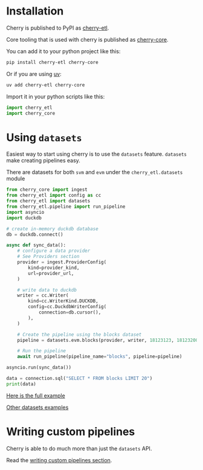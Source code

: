 # Installation 

Cherry is published to PyPI as [cherry-etl](https://pypi.org/project/cherry-etl/).

Core tooling that is used with cherry is published as [cherry-core](https://pypi.org/project/cherry-core/).

You can add it to your python project like this:

```bash
pip install cherry-etl cherry-core
```

Or if you are using [uv](https://docs.astral.sh/uv/):

```bash
uv add cherry-etl cherry-core
```

Import it in your python scripts like this:
```python
import cherry_etl
import cherry_core
```

# Using `datasets`

Easiest way to start using cherry is to use the `datasets` feature. `datasets` make creating
pipelines easy.

There are datasets for both `svm` and `evm` under the `cherry_etl.datasets` module

```python
from cherry_core import ingest
from cherry_etl import config as cc
from cherry_etl import datasets
from cherry_etl.pipeline import run_pipeline
import asyncio
import duckdb

# create in-memory duckdb database
db = duckdb.connect()

async def sync_data():
    # configure a data provider
    # See Providers section
    provider = ingest.ProviderConfig(
        kind=provider_kind,
        url=provider_url,
    )

    # write data to duckdb
    writer = cc.Writer(
        kind=cc.WriterKind.DUCKDB,
        config=cc.DuckdbWriterConfig(
            connection=db.cursor(),
        ),
    )

    # Create the pipeline using the blocks dataset
    pipeline = datasets.evm.blocks(provider, writer, 18123123, 18123200)

    # Run the pipeline
    await run_pipeline(pipeline_name="blocks", pipeline=pipeline)

asyncio.run(sync_data())

data = connection.sql("SELECT * FROM blocks LIMIT 20")
print(data)
```

[Here is the full example](https://github.com/steelcake/cherry/blob/main/examples/datasets/eth/blocks.py)

[Other datasets examples](https://github.com/steelcake/cherry/tree/main/examples/datasets)


# Writing custom pipelines

Cherry is able to do much more than just the `datasets` API.

Read the [writing custom pipelines section](./pipeline/index.html).

